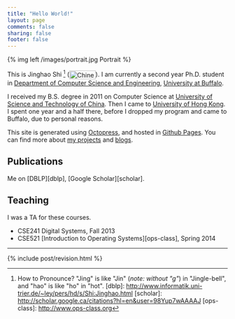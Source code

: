 ```yaml
---
title: "Hello World!"
layout: page
comments: false
sharing: false
footer: false
---
```


{% img left /images/portrait.jpg Portrait %}

This is Jinghao Shi [^1] (<img src="/images/name.png" width="60" height="20" 
alt="Chinese Name" style="vertical-align:middle; border:0px !important;" />). 
I am currently a second year Ph.D. student in 
[Department of Computer Science and Engineering][cse], [University at Buffalo][ub].

I received my B.S. degree in 2011 on Computer Science at 
[University of Science and Technology of China][ustc]. Then I came to 
[University of Hong Kong][hku]. I spent one year and a half there, before I 
dropped my program and came to Buffalo, due to personal reasons.

This site is generated using [Octopress][octopress], and hosted in 
[Github Pages][github]. You can find more about [my projects][projects] and
[blogs][blog].

## Publications

Me on [DBLP][dblp], [Google Scholar][scholar].

## Teaching

I was a TA for these courses.

 - CSE241 Digital Systems, Fall 2013
 - CSE521 [Introduction to Operating Systems][ops-class], Spring 2014

<hr/>
{% include post/revision.html %}

[cse]: http://www.cse.buffalo.edu
[ub]: http://www.buffalo.edu
[ustc]: http://www.ustc.edu.cn
[hku]: http://www.hku.hk
[octopress]: http://www.octopress.org
[github]: http://pages.github.com/
[projects]: /projects
[blog]: /
[^1]: How to Pronounce? "Jing" is like "Jin" (_note: without "g"_) in "Jingle-bell", and "hao" is like "ho" in "hot".
[dblp]: http://www.informatik.uni-trier.de/~ley/pers/hd/s/Shi:Jinghao.html
[scholar]: http://scholar.google.ca/citations?hl=en&user=98Yup7wAAAAJ
[ops-class]: http://www.ops-class.org

